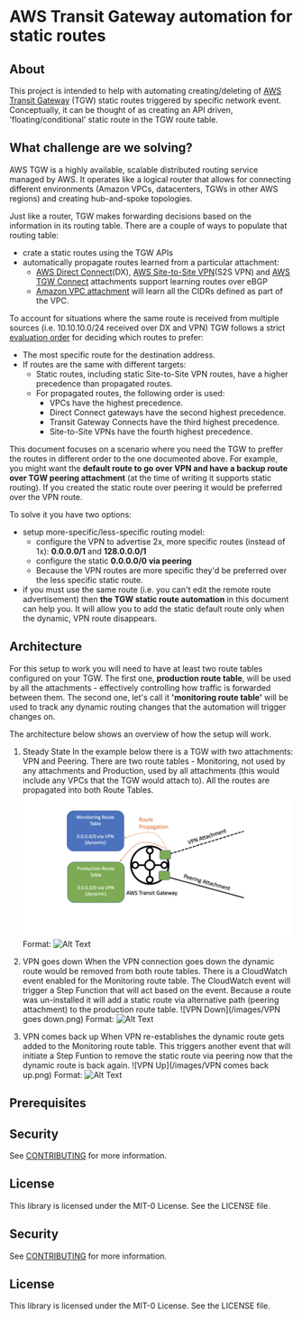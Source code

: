 # AWS Transit Gateway automation for static routes

## About
This project is intended to help with automating creating/deleting of [AWS Transit Gateway](https://aws.amazon.com/transit-gateway/) (TGW) static routes triggered by specific network event. Conceptually, it can be thought of as creating an API driven, 'floating/conditional' static route in the TGW route table.

## What challenge are we solving?
AWS TGW is a highly available, scalable distributed routing service managed by AWS. It operates like a logical router that allows for connecting different environments (Amazon VPCs, datacenters, TGWs in other AWS regions) and creating hub-and-spoke topologies.

Just like a router, TGW makes forwarding decisions based on the information in its routing table. There are a couple of ways to populate that routing table:
* crate a static routes using the TGW APIs
* automatically propagate routes learned from a particular attachment:
  * [AWS Direct Connect](https://docs.aws.amazon.com/vpc/latest/tgw/tgw-dcg-attachments.html)(DX), [AWS Site-to-Site VPN](https://docs.aws.amazon.com/vpc/latest/tgw/tgw-vpn-attachments.html)(S2S VPN) and [AWS TGW Connect](https://docs.aws.amazon.com/vpc/latest/tgw/tgw-connect.html) attachments support learning routes over eBGP
  * [Amazon VPC attachment](https://docs.aws.amazon.com/vpc/latest/tgw/tgw-vpc-attachments.html) will learn all the CIDRs defined as part of the VPC.

To account for situations where the same route is received from multiple sources (i.e. 10.10.10.0/24 received over DX and VPN) TGW follows a strict [evaluation order](https://docs.aws.amazon.com/vpc/latest/tgw/how-transit-gateways-work.html) for deciding which routes to prefer:
* The most specific route for the destination address.
* If routes are the same with different targets:
  * Static routes, including static Site-to-Site VPN routes, have a higher precedence than propagated routes.
  * For propagated routes, the following order is used:
    * VPCs have the highest precedence.
    * Direct Connect gateways have the second highest precedence.
    * Transit Gateway Connects have the third highest precedence.
    * Site-to-Site VPNs have the fourth highest precedence.

This document focuses on a scenario where you need the TGW to preffer the routes in different order to the one documented above. For example, you might want the **default route to go over VPN and have a backup route over TGW peering attachment** (at the time of writing it supports static routing). If you created the static route over peering it would be preferred over the VPN route.

To solve it you have two options:
* setup more-specific/less-specific routing model:
  * configure the VPN to advertise 2x, more specific routes (instead of 1x): **0.0.0.0/1** and **128.0.0.0/1**
  * configure the static **0.0.0.0/0 via peering**
  * Because the VPN routes are more specific they'd be preferred over the less specific static route.
* if you must use the same route (i.e. you can't edit the remote route advertisement) then **the TGW static route automation** in this document can help you. It will allow you to add the static default route only when the dynamic, VPN route disappears.

## Architecture
For this setup to work you will need to have at least two route tables configured on your TGW. The first one, **production route table**, will be used by all the attachments - effectively controlling how traffic is forwarded between them. The second one, let's call it **'monitoring route table'** will be used to track any dynamic routing changes that the automation will trigger changes on.

The architecture below shows an overview of how the setup will work.

1. Steady State
In the example below there is a TGW with two attachments: VPN and Peering. There are two route tables - Monitoring, not used by any attachments and Production, used by all attachments (this would include any VPCs that the TGW would attach to). All the routes are propagated into both Route Tables.
![Steady State](/images/steady-state.png)
Format: ![Alt Text](url)

2. VPN goes down
When the VPN connection goes down the dynamic route would be removed from both route tables. There is a CloudWatch event enabled for the Monitoring route table. The CloudWatch event will trigger a Step Function that will act based on the event. Because a route was un-installed it will add a static route via alternative path (peering attachment) to the production route table.
![VPN Down](/images/VPN goes down.png)
Format: ![Alt Text](url)

3. VPN comes back up
When VPN re-establishes the dynamic route gets added to the Monitoring route table. This triggers another event that will initiate a Step Funtion to remove the static route via peering now that the dynamic route is back again.
![VPN Up](/images/VPN comes back up.png)
Format: ![Alt Text](url)


## Prerequisites


## Security

See [CONTRIBUTING](CONTRIBUTING.md#security-issue-notifications) for more information.

## License

This library is licensed under the MIT-0 License. See the LICENSE file.

## Security

See [CONTRIBUTING](CONTRIBUTING.md#security-issue-notifications) for more information.

## License

This library is licensed under the MIT-0 License. See the LICENSE file.
